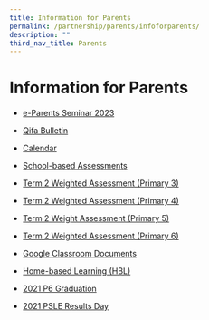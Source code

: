 ```yaml
---
title: Information for Parents
permalink: /partnership/parents/infoforparents/
description: ""
third_nav_title: Parents
---
```

Information for Parents
=======


* [e-Parents Seminar 2023](https://qifapri-moe-edu-sg-admin.cwp.sg/partnership/e-parents-seminar-2023)

* [Qifa Bulletin](https://qifapri-moe-edu-sg-admin.cwp.sg/partnership/parents/qifa-bulletin)
 
* [Calendar](https://qifapri-moe-edu-sg-admin.cwp.sg/partnership/parents/calendar)

* [School-based Assessments](https://qifapri-moe-edu-sg-admin.cwp.sg/partnership/parents/school-based-assessments)

* [Term 2 Weighted Assessment (Primary 3)](/files/letter%20to%20parents%20p3%202023%20_update.pdf)

* [Term 2 Weighted Assessment (Primary 4)](/files/term%202%20wa2%20p4%202023.pdf)

* [Term 2 Weight Assessment (Primary 5)](/files/term%202%20wa2%20p5%202023.pdf)

* [Term 2 Weighted Assessment (Primary 6)](/files/term%202%20wa2%20p6%202023.pdf)
 
* [Google Classroom Documents](/partnership/parents/google-classroom/)
 
* [Home-based Learning (HBL)](/partnership/parents/hbl/)
 
* [2021 P6 Graduation](/partnership/parents/2021-P6-Graduation/)
 
* [2021 PSLE Results Day](https://drive.google.com/drive/folders/1y4mHjAZ_jHLvLKXolLqsDW6BMdPlIZ52)